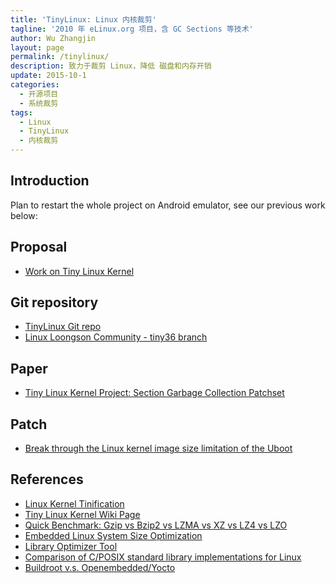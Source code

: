 ```yaml
---
title: 'TinyLinux: Linux 内核裁剪'
tagline: '2010 年 eLinux.org 项目，含 GC Sections 等技术'
author: Wu Zhangjin
layout: page
permalink: /tinylinux/
description: 致力于裁剪 Linux，降低 磁盘和内存开销
update: 2015-10-1
categories:
  - 开源项目
  - 系统裁剪
tags:
  - Linux
  - TinyLinux
  - 内核裁剪
---
```


## Introduction

Plan to restart the whole project on Android emulator, see our previous work below:

## Proposal

  * [Work on Tiny Linux Kernel][1]

## Git repository


  * [TinyLinux Git repo][2]
  * [Linux Loongson Community - tiny36 branch](https://github.com/tinyclub/linux-loongson-community/tree/tiny36)

## Paper

  * [Tiny Linux Kernel Project: Section Garbage Collection Patchset][3]

## Patch

  * [Break through the Linux kernel image size limitation of the Uboot][4]

## References

  * [Linux Kernel Tinification](http://events.linuxfoundation.org/sites/events/files/slides/tiny.pdf)
  * [Tiny Linux Kernel Wiki Page](http://tiny.wiki.kernel.org)
  * [Quick Benchmark: Gzip vs Bzip2 vs LZMA vs XZ vs LZ4 vs LZO](https://catchchallenger.first-world.info/wiki/Quick_Benchmark:_Gzip_vs_Bzip2_vs_LZMA_vs_XZ_vs_LZ4_vs_LZO)
  * [Embedded Linux System Size Optimization](https://tinylab.org/embedded-linux-system-size-optimization/)
  * [Library Optimizer Tool](http://libraryopt.sourceforge.net/)
  * [Comparison of C/POSIX standard library implementations for Linux](http://www.etalabs.net/compare_libcs.html)
  * [Buildroot v.s. Openembedded/Yocto](https://events.static.linuxfound.org/sites/events/files/slides/belloni-petazzoni-buildroot-oe_0.pdf)

 [1]: http://elinux.org/Work_on_Tiny_Linux_Kernel
 [2]: https://github.com/tinyclub/tinylinux
 [3]: https://lwn.net/images/conf/rtlws-2011/proc/Yong.pdf
 [4]: https://tinylab.org/break-through-the-linux-kernel-image-size-limitation-of-the-uboot/
